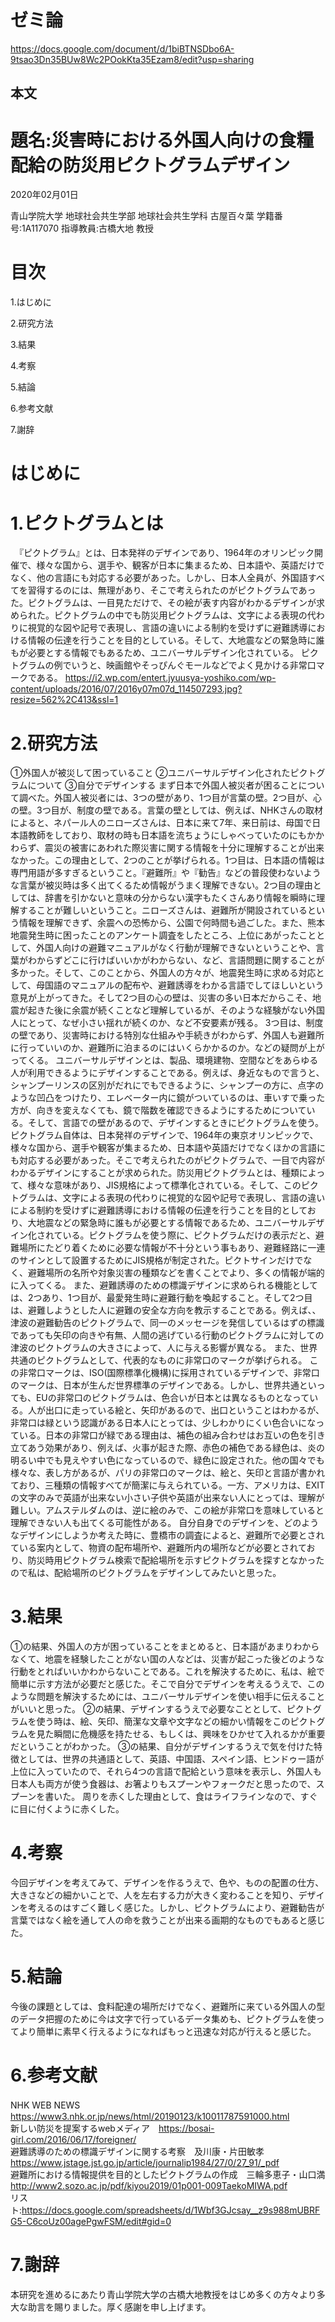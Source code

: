 
# ゼミ論
https://docs.google.com/document/d/1biBTNSDbo6A-9tsao3Dn35BUw8Wc2POokKta35Ezam8/edit?usp=sharing

## 本文   
# 題名:災害時における外国人向けの食糧配給の防災用ピクトグラムデザイン
2020年02月01日

青山学院大学 地球社会共生学部 地球社会共生学科
古屋百々葉
学籍番号:1A117070 
指導教員:古橋大地 教授


# 目次
1.はじめに

2.研究方法

3.結果

4.考察

5.結論

6.参考文献

7.謝辞

# はじめに
# 1.ピクトグラムとは
　『ピクトグラム』とは、日本発祥のデザインであり、1964年のオリンピック開催で、様々な国から、選手や、観客が日本に集まるため、日本語や、英語だけでなく、他の言語にも対応する必要があった。しかし、日本人全員が、外国語すべてを習得するのには、無理があり、そこで考えられたのがピクトグラムであった。ピクトグラムは、一目見ただけで、その絵が表す内容がわかるデザインが求められた。ピクトグラムの中でも防災用ピクトグラムは、文字による表現の代わりに視覚的な図や記号で表現し、言語の違いによる制約を受けずに避難誘導における情報の伝達を行うことを目的としている。そして、大地震などの緊急時に誰もが必要とする情報でもあるため、ユニバーサルデザイン化されている。
 ピクトグラムの例でいうと、映画館やそっぴんぐモールなどでよく見かける非常口マークである。
 https://i2.wp.com/entert.jyuusya-yoshiko.com/wp-content/uploads/2016/07/2016y07m07d_114507293.jpg?resize=562%2C413&ssl=1
 
 
 

# 2.研究方法
①外国人が被災して困っていること
②ユニバーサルデザイン化されたピクトグラムについて
③自分でデザインする
まず日本で外国人被災者が困ることについて調べた。外国人被災者には、3つの壁があり、1つ目が言葉の壁。2つ目が、心の壁。3つ目が、制度の壁である。言葉の壁としては、例えば、NHKさんの取材によると、ネパール人のニローズさんは、日本に来て7年、来日前は、母国で日本語教師をしており、取材の時も日本語を流ちょうにしゃべっていたのにもかかわらず、震災の被害にあわれた際災害に関する情報を十分に理解することが出来なかった。この理由として、2つのことが挙げられる。1つ目は、日本語の情報は専門用語が多すぎるということ。『避難所』や『勧告』などの普段使わないような言葉が被災時は多く出てくるため情報がうまく理解できない。2つ目の理由としては、辞書を引かないと意味の分からない漢字もたくさんあり情報を瞬時に理解することが難しいということ。ニローズさんは、避難所が開設されているという情報を理解できず、余震への恐怖から、公園で何時間も過ごした。また、熊本地震発生時に困ったことのアンケート調査をしたところ、上位にあがったこととして、外国人向けの避難マニュアルがなく行動が理解できないということや、言葉がわからずどこに行けばいいかがわからない、など、言語問題に関することが多かった。そして、このことから、外国人の方々が、地震発生時に求める対応として、母国語のマニュアルの配布や、避難誘導をわかる言語でしてほしいという意見が上がってきた。そして2つ目の心の壁は、災害の多い日本だからこそ、地震が起きた後に余震が続くことなど理解しているが、そのような経験がない外国人にとって、なぜ小さい揺れが続くのか、など不安要素が残る。
3つ目は、制度の壁であり、災害時における特別な仕組みや手続きがわからず、外国人も避難所に行っていいのか、避難所に泊まるのにはいくらかかるのか。などの疑問が上がってくる。
ユニバーサルデザインとは、製品、環境建物、空間などをあらゆる人が利用できるようにデザインすることである。例えば、身近なもので言うと、シャンプーリンスの区別がだれにでもできるように、シャンプーの方に、点字のような凹凸をつけたり、エレベーター内に鏡がついているのは、車いすで乗った方が、向きを変えなくても、鏡で階数を確認できるようにするためについている。そして、言語での壁があるので、デザインするときにピクトグラムを使う。ピクトグラム自体は、日本発祥のデザインで、1964年の東京オリンピックで、様々な国から、選手や観客が集まるため、日本語や英語だけでなくほかの言語にも対応する必要があった。そこで考えられたのがピクトグラムで、一目で内容がわかるデザインにすることが求められた。防災用ピクトグラムとは、種類によって、様々な意味があり、JIS規格によって標準化されている。そして、このピクトグラムは、文字による表現の代わりに視覚的な図や記号で表現し、言語の違いによる制約を受けずに避難誘導における情報の伝達を行うことを目的としており、大地震などの緊急時に誰もが必要とする情報であるため、ユニバーサルデザイン化されている。ピクトグラムを使う際に、ピクトグラムだけの表示だと、避難場所にたどり着くために必要な情報が不十分という事もあり、避難経路に一連のサインとして設置するためにJIS規格が制定された。ピクトサインだけでなく、避難場所の名所や対象災害の種類などを書くことでより、多くの情報が端的に入ってくる。
また、避難誘導のための標識デザインに求められる機能としては、2つあり、1つ目が、最愛発生時に避難行動を喚起すること。そして2つ目は、避難しようとした人に避難の安全な方向を教示することである。例えば、、津波の避難勧告のピクトグラムで、同一のメッセージを発信しているはずの標識であっても矢印の向きや有無、人間の逃げている行動のピクトグラムに対しての津波のピクトグラムの大きさによって、人に与える影響が異なる。
また、世界共通のピクトグラムとして、代表的なものに非常口のマークが挙げられる。
この非常口マークは、ISO(国際標準化機構)に採用されているデザインで、非常口のマークは、日本が生んだ世界標準のデザインである。しかし、世界共通といっても、EUの非常口のピクトグラムは、色合いが日本とは異なるものとなっている。人が出口に走っている絵と、矢印があるので、出口ということはわかるが、非常口は緑という認識がある日本人にとっては、少しわかりにくい色合いになっている。日本の非常口が緑である理由は、補色の組み合わせはお互いの色を引き立てあう効果があり、例えば、火事が起きた際、赤色の補色である緑色は、炎の明るい中でも見えやすい色になっているので、緑色に設定された。他の国々でも様々な、表し方があるが、パリの非常口のマークは、絵と、矢印と言語が書かれており、三種類の情報すべてが簡潔に与えられている。一方、アメリカは、EXITの文字のみで英語が出来ない小さい子供や英語が出来ない人にとっては、理解が難しい。アムステルダムのは、逆に絵のみで、この絵が非常口を意味していると理解できない人も出てくる可能性がある。
自分自身でのデザインを、どのようなデザインにしようか考えた時に、豊橋市の調査によると、避難所で必要とされている案内として、物資の配布場所や、避難所内の場所などが必要とされており、防災時用ピクトグラム検索で配給場所を示すピクトグラムを探すとなかったので私は、配給場所のピクトグラムをデザインしてみたいと思った。

# 3.結果
①の結果、外国人の方が困っていることをまとめると、日本語があまりわからなくて、地震を経験したことがない国の人などは、災害が起こった後どのような行動をとればいいかわからないことである。これを解決するために、私は、絵で簡単に示す方法が必要だと感じた。そこで自分でデザインを考えるうえで、このような問題を解決するためには、ユニバーサルデザインを使い相手に伝えることがいいと思った。
②の結果、デザインするうえで必要なこととして、ピクトグラムを使う時は、絵、矢印、簡潔な文章や文字などの細かい情報をこのピクトグラムを見た瞬間に危機感を持たせる、もしくは、興味をひかせて入れるかが重要だということがわかった。
③の結果、自分がデザインするうえで気を付けた特徴としては、世界の共通語として、英語、中国語、スペイン語、ヒンドゥー語が上位に入っていたので、それら4つの言語で配給という意味を表示し、外国人も日本人も両方が使う食器は、お箸よりもスプーンやフォークだと思ったので、スプーンを書いた。
周りを赤くした理由として、食はライフラインなので、すぐに目に付くように赤くした。

# 4.考察
今回デザインを考えてみて、デザインを作るうえで、色や、ものの配置の仕方、大きさなどの細かいことで、人を左右する力が大きく変わることを知り、デザインを考えるのはすごく難しく感じた。しかし、ピクトグラムにより、避難勧告が言葉ではなく絵を通して人の命を救うことが出来る画期的なものでもあると感じた。

# 5.結論
今後の課題としては、食料配達の場所だけでなく、避難所に来ている外国人の型のデータ把握のために今は文字で行っているデータ集めも、ピクトグラムを使ってより簡単に素早く行えるようになればもっと迅速な対応が行えると感じた。

# 6.参考文献
NHK WEB NEWS　https://www3.nhk.or.jp/news/html/20190123/k10011787591000.html   
新しい防災を提案するwebメディア　https://bosai-girl.com/2016/06/17/foreigner/   
避難誘導のための標識デザインに関する考察　及川康・片田敏孝   
https://www.jstage.jst.go.jp/article/journalip1984/27/0/27_91/_pdf   
避難所における情報提供を目的としたピクトグラムの作成　三輪多恵子・山口満   
http://www2.sozo.ac.jp/pdf/kiyou2019/01p001-009TaekoMIWA.pdf   
リスト:https://docs.google.com/spreadsheets/d/1Wbf3GJcsay__z9s988mUBRFG5-C6coUz00agePgwFSM/edit#gid=0



# 7.謝辞

本研究を進めるにあたり青山学院大学の古橋大地教授をはじめ多くの方々より多大な助言を賜りました。厚く感謝を申し上げます。




